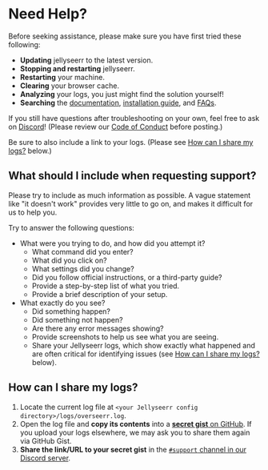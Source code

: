 # Need Help?

Before seeking assistance, please make sure you have first tried these following:

- **Updating** jellyseerr to the latest version.
- **Stopping and restarting** jellyseerr.
- **Restarting** your machine.
- **Clearing** your browser cache.
- **Analyzing** your logs, you just might find the solution yourself!
- **Searching** the [documentation](../README.md), [installation guide](../getting-started/installation.md), and [FAQs](./faq.md).

If you still have questions after troubleshooting on your own, feel free to ask on [Discord](https://discord.gg/FspWaFnGHP)! (Please review our [Code of Conduct](https://github.com/Fallenbagel/jellyseerr/blob/develop/CODE_OF_CONDUCT.md) before posting.)

Be sure to also include a link to your logs. (Please see [How can I share my logs?](#how-can-i-share-my-logs) below.)

## What should I include when requesting support?

Please try to include as much information as possible. A vague statement like "it doesn't work" provides very little to go on, and makes it difficult for us to help you.

Try to answer the following questions:

- What were you trying to do, and how did you attempt it?
  - What command did you enter?
  - What did you click on?
  - What settings did you change?
  - Did you follow official instructions, or a third-party guide?
  - Provide a step-by-step list of what you tried.
  - Provide a brief description of your setup.
- What exactly do you see?
  - Did something happen?
  - Did something not happen?
  - Are there any error messages showing?
  - Provide screenshots to help us see what you are seeing.
  - Share your Jellyseerr logs, which show exactly what happened and are often critical for identifying issues (see [How can I share my logs?](#how-can-i-share-my-logs) below).

## How can I share my logs?

1. Locate the current log file at `<your Jellyseerr config directory>/logs/overseerr.log`.
2. Open the log file and **copy its contents** into a [**secret gist** on GitHub](https://gist.github.com/). If you upload your logs elsewhere, we may ask you to share them again via GitHub Gist.
3. **Share the link/URL to your secret gist** in the [`#support` channel in our Discord server](https://discord.gg/FspWaFnGHP).

